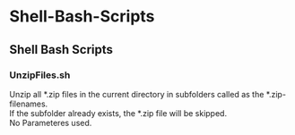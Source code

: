 # Shell-Bash-Scripts
## Shell Bash Scripts

### UnzipFiles.sh  
  Unzip all \*.zip files in the current directory in subfolders called as the \*.zip-filenames.  
  If the subfolder already exists, the \*.zip file will be skipped.  
  No Parameteres used.
